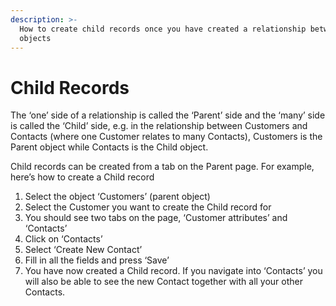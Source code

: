 ```yaml
---
description: >-
  How to create child records once you have created a relationship between your
  objects
---
```


# Child Records

The ‘one’ side of a relationship is called the ‘Parent’ side and the ‘many’ side is called the ‘Child’ side, e.g. in the relationship between Customers and Contacts \(where one Customer relates to many Contacts\), Customers is the Parent object while Contacts is the Child object.

Child records can be created from a tab on the Parent page. For example, here’s how to create a Child record

1. Select the object ‘Customers’ \(parent object\)
2. Select the Customer you want to create the Child record for
3. You should see two tabs on the page, ‘Customer attributes’ and ‘Contacts’
4. Click on ‘Contacts’
5. Select ‘Create New Contact’
6. Fill in all the fields and press ‘Save’
7. You have now created a Child record. If you navigate into ‘Contacts’ you will also be able to see the new Contact together with all your other Contacts.

